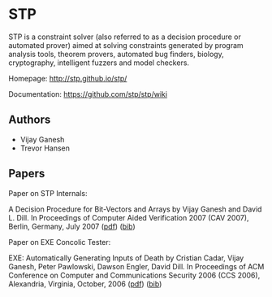 # STP

STP is a constraint solver (also referred to as a decision procedure or 
automated prover) aimed at solving constraints generated by program analysis 
tools, theorem provers, automated bug finders, biology, cryptography, 
intelligent fuzzers and model checkers. 

Homepage:      http://stp.github.io/stp/

Documentation: https://github.com/stp/stp/wiki

## Authors

* Vijay Ganesh
* Trevor Hansen

## Papers

Paper on STP Internals:

A Decision Procedure for Bit-Vectors and Arrays by Vijay Ganesh and David L. Dill. In Proceedings of Computer Aided Verification 2007 (CAV 2007), Berlin, Germany, July 2007 ([pdf](http://people.csail.mit.edu/vganesh/Publications_files/vg2007-STP-CAV.pdf)) ([bib](http://people.csail.mit.edu/vganesh/STP_files/STP-ganesh-07.bib))

Paper on EXE Concolic Tester:

EXE: Automatically Generating Inputs of Death by Cristian Cadar, Vijay Ganesh, Peter Pawlowski, Dawson Engler, David Dill. In Proceedings of ACM Conference on Computer and Communications Security 2006 (CCS 2006), Alexandria, Virginia, October, 2006 ([pdf](http://people.csail.mit.edu/vganesh/Publications_files/vg2006-EXE-CCS.pdf)) ([bib](http://people.csail.mit.edu/vganesh/STP_files/EXE-cadarganesh-06.bib))
